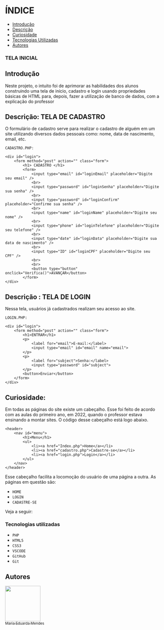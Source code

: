 # ÍNDICE
 
* [Introdução](#introdu%C3%A7%C3%A3o)  
* [Descrição](#descri%C3%A7%C3%A3o)  
* [Curiosidade](#Curiosidade)  
* [Tecnologias Utilizadas](#tecnologias-utilizadas)  
* [Autores](#autores)  


### TELA INICIAL



## Introdução

 Neste projeto, o intuito foi de aprimorar as habilidades dos alunos construindo uma tela de início, cadastro e login usando propriedades básicas de HTML para, depois, fazer a utilização de banco de dados, com a explicação do professor 

## Descrição: TELA DE CADASTRO

O formulário de cadastro serve para realizar o cadastro de alguém em um site utilizando diversos dados pessoais como: nome, data de nascimento, email, etc.

``CADASTRO.PHP:``

    <div id="login">
        <form method="post" action="" class="form">
            <h1> CADASTRO </h1>
            <form>
                <input type="email" id="loginEmail" placeholder="Digite seu email" />
                <br>
                <input type="password" id="loginSenha" placeholder="Digite sua senha" />
                <br>
                <input type="password" id="loginConfirm" placeholder="Confirme sua senha" />
                <br>
                <input type="name" id="loginName" placeholder="Digite seu nome" />
                <br>
                <input type="phone" id="loginTelefone" placeholder="Digite seu telefone" />
                <br>
                <input type="date" id="loginData" placeholder="Digite sua data de nascimento" />
                <br>
                <input type="ID" id="loginCPF" placeholder="Digite seu CPF" />
                <br>
                <br>
                <button type="button" onclick="Verifica()">AVANÇAR</button>
            </form>
    </div>
   
    
## Descrição : TELA DE LOGIN

Nessa tela, usuários já cadastrados realizam seu acesso ao site.

``LOGIN.PHP:``


    <div id="login">
        <form method="post" action="" class="form">
            <h1>ENTRAR</h1>
            <p>
                <label for="email">E-mail:</label>
                <input type="email" id="email" name="email">
            </p>
            <p>
                <label for="subject">Senha:</label>
                <input type="password" id="subject">
            </p>
            <button>Enviar</button>
        </form>
    </div>

## Curiosidade:
Em todas as páginas do site existe um cabeçalho. Esse foi feito de acordo com as aulas do primeiro ano, em 2022, quando o professor estava ensinando a montar sites. O código desse cabeçalho está logo abaixo.

    <header>
        <nav id="menu">
            <h1>Menu</h1>
            <ul>
                <li><a href="Index.php">Home</a></li>
                <li><a href="cadastro.php">Cadastre-se</a></li>
                <li><a href="login.php">Login</a></li>
            </ul>
        </nav>
    </header>


Esse cabeçalho facilita a locomoção do usuário de uma página a outra. As páginas em questão são:

* ``HOME``
* ``LOGIN``
* ``CADASTRE-SE``

Veja a seguir:


### Tecnologias utilizadas

* ``PHP``
* ``HTML5``
* ``CSS3``
* ``VSCODE``
*  ``GitHub``
*  ``Git``



## Autores

[<img loading="lazy" src="https://avatars.githubusercontent.com/u/127868962?v=4" width=115><br><sub>Maria Eduarda Mendes</sub>](https://github.com/imdoarda)



